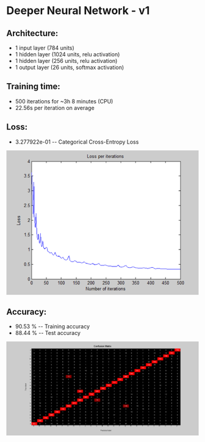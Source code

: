 # Deeper Neural Network - v1

## Architecture:

- 1 input layer (784 units)
- 1 hidden layer (1024 units, relu activation)
- 1 hidden layer (256 units, relu activation)
- 1 output layer (26 units, softmax activation)

## Training time: 

- 500 iterations for ~3h 8 minutes (CPU)
- 22.56s per iteration on average

## Loss:

- 3.277922e-01 -- Categorical Cross-Entropy Loss

![image](Visualizations/Loss_per_iterations.png)

## Accuracy:

- 90.53 % -- Training accuracy
- 88.44 % -- Test accuracy

![image](Visualizations/Confusion_Matrix.png)
